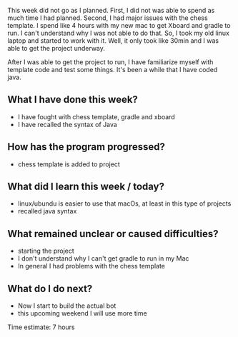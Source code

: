 This week did not go as I planned. First, I did not was able to spend as much time I had planned. Second, I had major issues with the chess template. I spend like 4 hours with my new mac to get Xboard and gradle to run. I can't understand why I was not able to do that. So, I took my old linux laptop and started to work with it. Well, it only took like 30min and I was able to get the project underway.

After I was able to get the project to run, I have familiarize myself with template code and test some things. It's been a while that I have coded java.

## What I have done this week?
* I have fought with chess template, gradle and xboard
* I have recalled the syntax of Java

## How has the program progressed?
* chess template is added to project

## What did I learn this week / today?
* linux/ubundu is easier to use that macOs, at least in this type of projects
* recalled java syntax

## What remained unclear or caused difficulties?
* starting the project
* I don't understand why I can't get gradle to run in my Mac
* In general I had problems with the chess template

## What do I do next?
* Now I start to build the actual bot
* this upcoming weekend I will use more time

Time estimate: 7 hours
